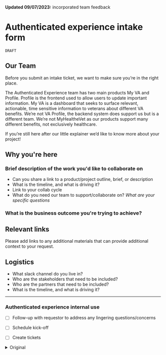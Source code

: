 **Updated 09/07/2023:** incorporated team feedback

# Authenticated experience intake form

`DRAFT`

## Our Team 

Before you submit an intake ticket, we want to make sure you’re in the right place. 

The Authenticated Experience team has two main products My VA and Profile. Profile is the frontend used to allow users to update important information. My VA is a dashboard that seeks to surface relevant, actionable, time sensitive information to veterans about different VA benefits. We’re not VA Profile, the backend system does support us but is a different team. We’re not MyHealtheVet as our products support many different benefits, not exclusively healthcare. 

If you’re still here after our little explainer we’d like to know more about your project! 


## Why you're here

### Brief description of the work you'd like to collaborate on

- Can you share a link to a product/project outline, brief, or description
- What is the timeline, and what is driving it?
- Link to your collab cycle
- What do you need our team to support/collaborate on? _What are your specific questions_

### What is the business outcome you're trying to achieve?


## Relevant links

Please add links to any additional materials that can provide additional context to your request.


## Logistics

- What slack channel do you live in?
- Who are the stakeholders that need to be included?
- Who are the partners that need to be included?
- What is the timeline, and what is driving it?





---

### Authenticated experience internal use

- [ ] Follow-up with requestor to address any lingering questions/concerns
- [ ] Schedule kick-off
- [ ] Create tickets




<details>
<summary>Original</summary>

# Authenticated experience intake form

`DRAFT`

## Who you are

- Team name: *enter name*
- VA product owner: *enter name*
- Product manager: *enter name*
- Product/team Slack channel, or alternative way to contact you: *enter*

## Why you're here 

### Brief description of the work you'd like to collaborate on

### What is the business outcome you're trying to achieve?

### Why is this important to Veterans?

### How does this align with our VA North Star goals?

## Request background

1. Are there VA products or experiences that already address this or provide a similar feature?
2. What other aspects of the VA digital ecosystem that will be impacted by this work?
3. How have you validated the need for this work?
4. If this is a new feature request, what work as been done so far?
5. If this is a request for an update to an existing feature, which feature? Are there specific changes or updates you're proposing?

## Logistics

1. Who are the stakeholders that need to be included?
2. Who are the partners that need to be included?
3. What is the timeline, and what is driving it?

## Relevant links

Please add links to any additional materials that can provide additional context to your request.

---

### Authenticated experience internal use

- [ ] Follow-up with requestor to address any lingering questions/concerns
- [ ] Schedule kick-off
- [ ] Create tickets

</details> 





